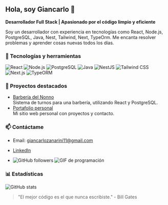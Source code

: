 ## Hola, soy Giancarlo 👋

**Desarrollador Full Stack | Apasionado por el código limpio y eficiente**

Soy un desarrollador con experiencia en tecnologías como React, Node.js, PostgreSQL, Java, Nest, Tailwind, Next, TypeOrm. 
Me encanta resolver problemas y aprender cosas nuevas todos los días.

### 🚀 Tecnologías y herramientas
![React](https://img.shields.io/badge/React-61DAFB?style=for-the-badge&logo=react&logoColor=white)
![Node.js](https://img.shields.io/badge/Node.js-339933?style=for-the-badge&logo=nodedotjs&logoColor=white)
![PostgreSQL](https://img.shields.io/badge/PostgreSQL-316192?style=for-the-badge&logo=postgresql&logoColor=white)
![Java](https://img.shields.io/badge/Java-007396?style=for-the-badge&logo=java&logoColor=white)
![NestJS](https://img.shields.io/badge/NestJS-E0234E?style=for-the-badge&logo=nestjs&logoColor=white)
![Tailwind CSS](https://img.shields.io/badge/Tailwind_CSS-38B2AC?style=for-the-badge&logo=tailwindcss&logoColor=white)
![Next.js](https://img.shields.io/badge/Next.js-000000?style=for-the-badge&logo=nextdotjs&logoColor=white)
![TypeORM](https://img.shields.io/badge/TypeORM-F37626?style=for-the-badge&logo=typeorm&logoColor=white)


### 🌟 Proyectos destacados
- [Barbería del Nonno](https://github.com/tuUsuario/barberia-del-nonno)  
  Sistema de turnos para una barbería, utilizando React y PostgreSQL.
- [Portafolio personal](https://github.com/tuUsuario/portafolio)  
  Mi sitio web personal con proyectos y contacto.

### 📫 Contáctame
- Email: giancarlozanarini11@gmail.com
- [LinkedIn](https://www.linkedin.com/in/juanperez/)

- ![GitHub followers](https://img.shields.io/github/followers/tuUsuario?style=social)
![GIF de programación](https://media.giphy.com/media/13HgwGsXF0aiGY/giphy.gif)

### 📊 Estadísticas
![GitHub stats](https://github-readme-stats.vercel.app/api?username=Gi4ncarlo&show_icons=true&theme=radical)


> "El mejor código es el que nunca escribiste." - Bill Gates

